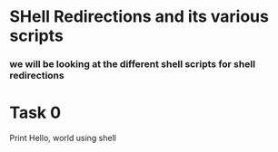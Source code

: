 # SHell Redirections and its various scripts

### we will be looking at the different shell scripts for shell redirections

# Task 0

Print Hello, world using shell
